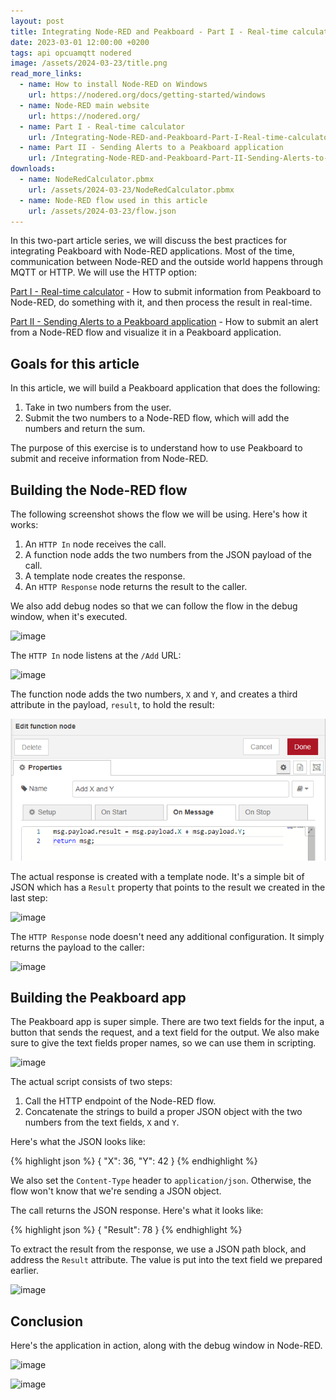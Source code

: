 ```yaml
---
layout: post
title: Integrating Node-RED and Peakboard - Part I - Real-time calculator
date: 2023-03-01 12:00:00 +0200
tags: api opcuamqtt nodered
image: /assets/2024-03-23/title.png
read_more_links:
  - name: How to install Node-RED on Windows
    url: https://nodered.org/docs/getting-started/windows
  - name: Node-RED main website
    url: https://nodered.org/
  - name: Part I - Real-time calculator
    url: /Integrating-Node-RED-and-Peakboard-Part-I-Real-time-calculator.html
  - name: Part II - Sending Alerts to a Peakboard application
    url: /Integrating-Node-RED-and-Peakboard-Part-II-Sending-Alerts-to-an-Peakboard-application.html
downloads:
  - name: NodeRedCalculator.pbmx
    url: /assets/2024-03-23/NodeRedCalculator.pbmx
  - name: Node-RED flow used in this article
    url: /assets/2024-03-23/flow.json
---
```

In this two-part article series, we will discuss the best practices for integrating Peakboard with Node-RED applications. Most of the time, communication between Node-RED and the outside world happens through MQTT or HTTP. We will use the HTTP option:

[Part I - Real-time calculator](/Integrating-Node-RED-and-Peakboard-Part-I-Real-time-calculator.html) -
How to submit information from Peakboard to Node-RED, do something with it, and then process the result in real-time.

[Part II - Sending Alerts to a Peakboard application](/Integrating-Node-RED-and-Peakboard-Part-II-Sending-Alerts-to-an-Peakboard-application.html) -
How to submit an alert from a Node-RED flow and visualize it in a Peakboard application.

## Goals for this article

In this article, we will build a Peakboard application that does the following:
1. Take in two numbers from the user.
2. Submit the two numbers to a Node-RED flow, which will add the numbers and return the sum.

The purpose of this exercise is to understand how to use Peakboard to submit and receive information from Node-RED.

## Building the Node-RED flow

The following screenshot shows the flow we will be using. Here's how it works:

1. An `HTTP In` node receives the call.
2. A function node adds the two numbers from the JSON payload of the call.
3. A template node creates the response.
4. An `HTTP Response` node returns the result to the caller.

We also add debug nodes so that we can follow the flow in the debug window, when it's executed.

![image](/assets/2024-03-23/010.png)

The `HTTP In` node listens at the `/Add` URL:

![image](/assets/2024-03-23/020.png)

The function node adds the two numbers, `X` and `Y`, and creates a third attribute in the payload, `result`, to hold the result:

![image](/assets/2024-03-23/021.png)

The actual response is created with a template node. It's a simple bit of JSON which has a `Result` property that points to the result we created in the last step:

![image](/assets/2024-03-23/022.png)

The `HTTP Response` node doesn't need any additional configuration. It simply returns the payload to the caller:

![image](/assets/2024-03-23/023.png)

## Building the Peakboard app

The Peakboard app is super simple. There are two text fields for the input, a button that sends the request, and a text field for the output. We also make sure to give the text fields proper names, so we can use them in scripting.

![image](/assets/2024-03-23/030.png)

The actual script consists of two steps:

1. Call the HTTP endpoint of the Node-RED flow.
2. Concatenate the strings to build a proper JSON object with the two numbers from the text fields, `X` and `Y`.

Here's what the JSON looks like:

{% highlight json %}
{
    "X": 36,
    "Y": 42
}
{% endhighlight %}

We also set the `Content-Type` header to `application/json`. Otherwise, the flow won't know that we're sending a JSON object.

The call returns the JSON response. Here's what it looks like:

{% highlight json %}
{
    "Result": 78
}
{% endhighlight %}

To extract the result from the response, we use a JSON path block, and address the `Result` attribute. The value is put into the text field we prepared earlier.

![image](/assets/2024-03-23/040.png)

## Conclusion

Here's the application in action, along with the debug window in Node-RED.

![image](/assets/2024-03-23/result.gif)

![image](/assets/2024-03-23/050.png)

